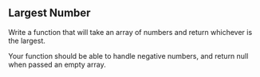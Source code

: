 ## Largest Number

Write a function that will take an array of numbers and return whichever is the largest.

Your function should be able to handle negative numbers, and return null when passed an empty array.